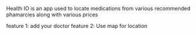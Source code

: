 Health IO is an app used to locate
medications from various recommended phamarcies along with various prices

feature 1: add your doctor 
feature 2: Use map for location 

